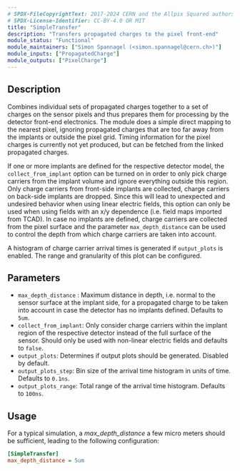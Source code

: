 ```yaml
---
# SPDX-FileCopyrightText: 2017-2024 CERN and the Allpix Squared authors
# SPDX-License-Identifier: CC-BY-4.0 OR MIT
title: "SimpleTransfer"
description: "Transfers propagated charges to the pixel front-end"
module_status: "Functional"
module_maintainers: ["Simon Spannagel (<simon.spannagel@cern.ch>)"]
module_inputs: ["PropagatedCharge"]
module_outputs: ["PixelCharge"]
---
```


## Description
Combines individual sets of propagated charges together to a set of charges on the sensor pixels and thus prepares them for processing by the detector front-end electronics. The module does a simple direct mapping to the nearest pixel, ignoring propagated charges that are too far away from the implants or outside the pixel grid. Timing information for the pixel charges is currently not yet produced, but can be fetched from the linked propagated charges.

If one or more implants are defined for the respective detector model, the `collect_from_implant` option can be turned on in order to only pick charge carriers from the implant volume and ignore everything outside this region.
Only charge carriers from front-side implants are collected, charge carriers on back-side implants are dropped.
Since this will lead to unexpected and undesired behavior when using linear electric fields, this option can only be used when using fields with an x/y dependence (i.e. field maps imported from TCAD).
In case no implants are defined, charge carriers are collected from the pixel surface and the parameter `max_depth_distance` can be used to control the depth from which charge carriers are taken into account.

A histogram of charge carrier arrival times is generated if `output_plots` is enabled. The range and granularity of this plot can be configured.

## Parameters
* `max_depth_distance` : Maximum distance in depth, i.e. normal to the sensor surface at the implant side, for a propagated charge to be taken into account in case the detector has no implants defined. Defaults to `5um`.
* `collect_from_implant`: Only consider charge carriers within the implant region of the respective detector instead of the full surface of the sensor. Should only be used with non-linear electric fields and defaults to `false`.
* `output_plots`: Determines if output plots should be generated. Disabled by default.
* `output_plots_step`: Bin size of the arrival time histogram in units of time. Defaults to `0.1ns`.
* `output_plots_range`: Total range of the arrival time histogram. Defaults to `100ns`.

## Usage
For a typical simulation, a *max_depth_distance* a few micro meters should be sufficient, leading to the following configuration:

```ini
[SimpleTransfer]
max_depth_distance = 5um
```
